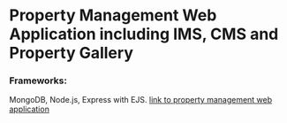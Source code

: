 # Property Management Web Application including IMS, CMS and Property Gallery
### Frameworks:
MongoDB, Node.js, Express with EJS. 
[link to property management web application](https://property-management-limited.herokuapp.com/)
